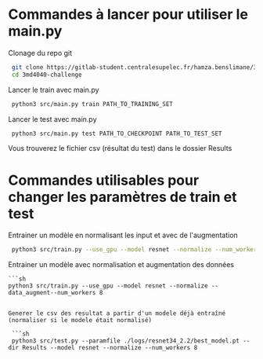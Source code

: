 # Commandes à lancer pour utiliser le main.py

Clonage du repo git

   ```sh 
    git clone https://gitlab-student.centralesupelec.fr/hamza.benslimane/3md4040-challenge.git
    cd 3md4040-challenge
   ```
Lancer le train avec main.py

   ```sh 
    python3 src/main.py train PATH_TO_TRAINING_SET
   ```
Lancer le test avec main.py

   ```sh 
    python3 src/main.py test PATH_TO_CHECKPOINT PATH_TO_TEST_SET
   ```

Vous trouverez le fichier csv (résultat du test) dans le dossier Results

# Commandes utilisables pour changer les paramètres de train et test 

Entrainer un modèle en normalisant les input et avec de l'augmentation

   ```sh 
    python3 src/train.py --use_gpu --model resnet --normalize --num_workers 8 --data_augment
   ```

Entrainer un modèle avec normalisation et augmentation des données

    ```sh 
    python3 src/train.py --use_gpu --model resnet --normalize --data_augment--num_workers 8
   ```
   
Generer le csv des resultat a partir d'un modele déjà entraîné (normaliser si le modele était normalisé)

    ```sh  
    python3 src/test.py --paramfile ./logs/resnet34_2.2/best_model.pt --dir Results --model resnet --normalize --num_workers 8
   ```

